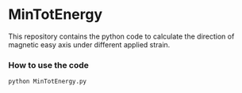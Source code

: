 # MinTotEnergy

This repository contains the python code to calculate the direction of magnetic easy axis under different applied strain.

### How to use the code
```
python MinTotEnergy.py
```
